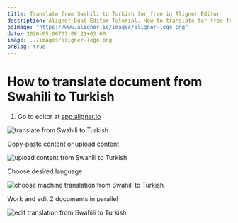 ```yaml
---
title: Translate from Swahili to Turkish for free in Aligner Editor
description: Aligner Dual Editor Tutorial. How to translate for free from Swahili to Turkish. Aligner is multilingual document management platform. 
ogImage: "https://www.aligner.io/images/aligner-logo.png"
date: 2020-05-06T07:09:21+03:00
image: ../images/aligner-logo.png
onBlog: true
---
```


# How to translate document from Swahili to Turkish

1. Go to editor at [app.aligner.io](https://app.aligner.io "Aligner App web page")

![translate from Swahili to Turkish](../aligner-blank-editor.png "translate from Swahili to Turkish")

Copy-paste content or upload content

![upload content from Swahili to Turkish](../aligner-uploaded-document.png "upload content from Swahili to Turkish")

Choose desired language

![choose machine translation from Swahili to Turkish](../aligner-language-dropdown.png "choose machine translation from Swahili to Turkish")

Work and edit 2 documents in parallel

![edit translation from Swahili to Turkish](../aligner-double-sitded-editor.png "edit translation from Swahili to Turkish")

